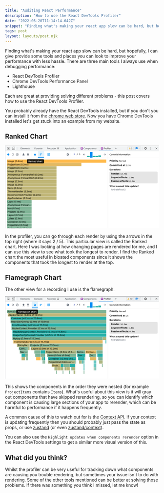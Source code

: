```yaml
---
title: "Auditing React Performance"
description: "How to use the React DevTools Profiler"
date: "2022-05-20T11:14:14.642Z"
snippet: "Finding what's making your react app slow can be hard, but hopefully, I can give provide some tools and places you can look to improve your performance with less hassle. There are three main tools I always use when debugging performance..."
tags: post
layout: layouts/post.njk
---
```


Finding what's making your react app slow can be hard, but hopefully, I can give provide
some tools and places you can look to improve your performance with less hassle. There
are three main tools I always use when debugging performance:

- React DevTools Profiler
- Chrome DevTools Performance Panel
- Lighthouse

Each are great at providing solving different problems - this post
covers how to use the React DevTools Profiler.

You probably already have the React DevTools installed, but if you don't you can
install it from the [chrome web store](https://chrome.google.com/webstore/detail/react-developer-tools/fmkadmapgofadopljbjfkapdkoienihi?hl=en).
Now you have Chrome DevTools installed let's get stuck into an example from my website.

## Ranked Chart

![Profiler Ranked Chart](/public/images/blog/audit-react-performance/profiler.png)

In the profiler, you can go through each render by using the arrows in the top right
(where it says 2 / 5). This particular view is called the Ranked chart.
Here I was looking at how changing pages are rendered for me, and I can use this view
to see what took the longest to render. I find the Ranked chart the most useful in
bloated components since it shows the components that took the longest to render at the top.

## Flamegraph Chart

The other view for a recording I use is the flamegraph:

![Profiler Flamegraph Chart](/public/images/blog/audit-react-performance/flamechart.png)

This shows the components in the order they were nested (for example `ProjectItems`
contains `Items`). What's useful about this view is it will gray out components that have skipped
rerendering, so you can identify which component is causing large sections of your app to
rerender, which can be harmful to performance if it happens frequently.

A common cause of this to watch out for is the [Context API](https://reactjs.org/docs/context.html).
If your context is updating frequently then you should probably just pass the state as props,
or use [zustand](https://github.com/pmndrs/zustand) (or even
[zustand/context](https://github.com/pmndrs/zustand#react-context)).

You can also use the `Highlight updates when components rerender` option in the React DevTools
settings to get a similar more visual version of this.

## What did you think?

Whilst the profiler can be very useful for tracking down what components are causing you
trouble rendering, but sometimes your issue isn't to do with rendering. Some of the other tools mentioned
can be better at solving those problems. If there was something you think I missed, let me know!
